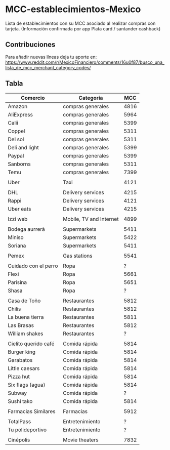 # MCC-establecimientos-Mexico
Lista de establecimientos con su MCC asociado al realizar compras con tarjeta.
(Información confirmada por app Plata card / santander cashback)

## Contribuciones
Para añadir nuevas líneas deja tu aporte en:
https://www.reddit.com/r/MexicoFinanciero/comments/16u0f87/busco_una_lista_de_mcc_merchant_category_codes/

## Tabla
Comercio | Categoría | MCC
-------- | --------- | ---
Amazon | compras generales | 4816
AliExpress | compras generales | 5964
Calii | compras generales | 5399
Coppel | compras generales | 5311
Del sol | compras generales | 5311
Deli and light | compras generales | 5399
Paypal | compras generales | 5399
Sanborns | compras generales | 5311
Temu | compras generales | 7399
||
Uber | Taxi | 4121
||
DHL | Delivery services | 4215
Rappi | Delivery services | 4121
Uber eats | Delivery services | 4215
||
Izzi web | Mobile, TV and Internet | 4899
||
Bodega aurrerà | Supermarkets | 5411
Miniso | Supermarkets | 5422
Soriana | Supermarkets | 5411
||
Pemex | Gas stations | 5541
||
Cuidado con el perro | Ropa | ?
Flexi | Ropa | 5661
Parisina | Ropa | 5651
Shasa | Ropa | ?
||
Casa de Toño | Restaurantes | 5812
Chilis | Restaurantes | 5812
La buena tierra | Restaurantes | 5811
Las Brasas | Restaurantes | 5812
William shakes | Restaurantes | ?
||
Cielito querido café | Comida rápida | 5814
Burger king | Comida rápida | 5814
Garabatos | Comida rápida | 5814
Little caesars | Comida rápida | 5814
Pizza hut | Comida rápida | 5814
Six flags (agua) | Comida rápida | 5814
Subway | Comida rápida | ?
Sushi tako | Comida rápida | 5814
||
Farmacias Similares | Farmacias | 5912
||
TotalPass | Entretenimiento | ?
Tu polideportivo | Entretenimiento | ?
||
Cinépolis | Movie theaters | 7832

